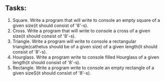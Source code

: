 ## Tasks:
1. Square. Write a program that will write to console an empty square of a given size(it should consist of '8'-s).
2. Cross. Write a program that will write to console a cross of a given size(it should consist of '8'-s).
3. Triangle. Write a program will write to console a rectangular triangle(cathetus should be of a given size) of a given length(it should consist of '8'-s).
4. Hourglass. Write a program write to console filled Hourglass of a given length(it should consist of '8'-s).
5. Rectangle. Write a program write to console an empty rectangle of a given sizeS(it should consist of '8'-s).